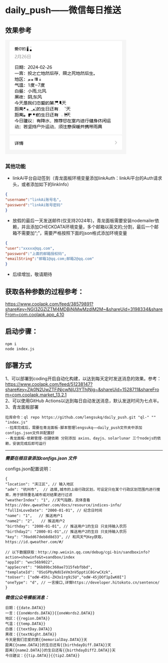 # daily_push——微信每日推送


## 效果参考

![img.png](readmeImg%2Fimg.png)

### 其他功能 
- linkAi平台自动签到（青龙面板环境变量添加linkAuth：linkAi平台的Auth请求头，或者添加如下的linkInfo） 
```json
{
"username":"linkAi账号名",
"password":"linkAi账号密码"
}
```
- 放假的最后一天发送邮件(仅支持2024年)，青龙面板需要安装nodemailer依赖，并且添加CHECKDATA环境变量，多个邮箱以英文的;分割，最后一个邮箱不需要加“;”，需要严格按照下面的json格式添加环境变量
```json
{
"user":"xxxxx@qq.com",
"password":"上面的邮箱授权码",
"emailString":"邮箱1@qq.com;邮箱2@qq.com"
}
```
- 后续增加，敬请期待

## 获取各种参数的过程参考： 
https://www.coolapk.com/feed/38579891?shareKey=NGI3ZGZlZTM4MDBjNjMwMzdlM2M~&shareUid=3198334&shareFrom=com.coolapk.app_4.10

## 启动步骤：
```shell
npm i
node index.js
```
## 部署方式
1、可以部署到coding开启自动化构建，以达到每天定时发送消息的效果。参考：https://www.coolapk.com/feed/51238147?shareKey=Zjk0N2UwZTFjNjcwNjU3YThjNjg~&shareUid=1528711&shareFrom=com.coolapk.market_13.2.1  
2、可以使用GitHub Actions以达到每日自动发送消息，默认发送时间为七点半。  
3、青龙面板部署
```text
拉库命令：ql repo https://github.com/lengsukq/daily_push.git "ql-" "" "index.js"
--拉库完成后，需要在青龙面板-脚本管理lengsukq——daily_push文件夹中添加configs.json文件并配置好
--青龙面板-依赖管理-创建依赖 分别添加 axios、dayjs、solarlunar 三个nodejs的依赖，安装完成后即可运行
```
---
***需要在根目录添加configs.json 文件***  

configs.json配置说明：
```text
{
"location": "滨江区", // 输入地区
"adm": "杭州市",  // 选填,城市的上级行政区划，可设定只在某个行政区划范围内进行搜索，用于排除重名城市或对结果进行过滤   
"weatherIndex": "1", //天气指数，具体查看https://dev.qweather.com/docs/resource/indices-info/
"fullInLoveDate": "2000-01-01", // 纪念日时间
"name": "1",   // 推送用户1
"name2": "2",   // 推送用户2
"birthday": "2000-01-01", // 推送用户1的生日 只支持输入农历
"birthday2": "2000-01-01",// 推送用户2的生日 只支持输入农历
"key": "70add67deb8d8d33", // 和风天气Key获取，https://id.qweather.com/#/

// 以下数据获取：http://mp.weixin.qq.com/debug/cgi-bin/sandboxinfo?action=showinfo&t=sandbox/index
"appId": "wxc56b9022",
"appSecret": "96b89bc360ae7315febfbbd",
"templateId": "OSoSPbyNdUIeVm3nV5pptiC8GrwCXzk",
"toUser": ["odW-45hi-ZH3o1rg9i5U","odW-45jDOf1pIwK0I"]
"oneType": "d", // 一言接口,详情https://developer.hitokoto.cn/sentence/
}

```
***微信公众号模板消息：***
```text
日期：{{date.DATA}}
一言：{{oneWords.DATA}}{{oneWords2.DATA}}
地区：{{region.DATA}}
气温：{{temp.DATA}}
白昼：{{textDay.DATA}}
黑夜：{{textNight.DATA}}
今天是我们恋爱的第{{memorialDay.DATA}}天
距离{{name.DATA}}的生日还有{{birthdayDiff.DATA}}天
距离{{name2.DATA}}的生日还有{{birthdayDiff2.DATA}}天
今日建议：{{tip.DATA}}{{tip2.DATA}}
```
